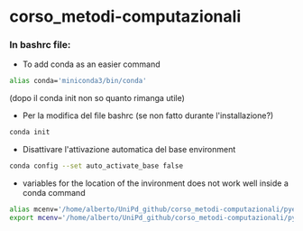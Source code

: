 # corso_metodi-computazionali

### In bashrc file:

- To add conda as an easier command
```bash
alias conda='miniconda3/bin/conda'
```
(dopo il conda init non so quanto rimanga utile)

- Per la modifica del file bashrc (se non fatto durante l'installazione?)
```bash 
conda init
```

- Disattivare l'attivazione automatica del base environment
```bash
conda config --set auto_activate_base false
```








- variables for the location of the invironment
  does not work well inside a conda command 
```bash  
alias mcenv='/home/alberto/UniPd_github/corso_metodi-computazionali/pyenv'
export mcenv='/home/alberto/UniPd_github/corso_metodi-computazionali/pyenv'
```    

